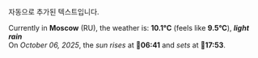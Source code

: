 
자동으로 추가된 텍스트입니다.

<!--START_SECTION:weather:moscow-->
Currently in **Moscow** (RU), the weather is: **10.1°C** (feels like **9.5°C**), ***light rain***<br/>
On *October 06, 2025*, the *sun rises* at 🌅**06:41** and *sets* at 🌇**17:53**.
<!--END_SECTION:weather-->
